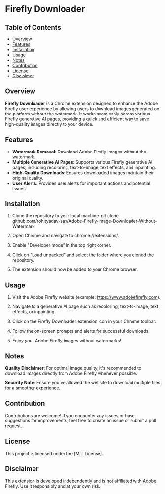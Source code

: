 # Firefly Downloader

## Table of Contents

- [Overview](#overview)
- [Features](#features)
- [Installation](#installation)
- [Usage](#usage)
- [Notes](#notes)
- [Contribution](#contribution)
- [License](#license)
- [Disclaimer](#disclaimer)

## Overview

**Firefly Downloader** is a Chrome extension designed to enhance the Adobe Firefly user experience by allowing users to download images generated on the platform without the watermark. It works seamlessly across various Firefly generative AI pages, providing a quick and efficient way to save high-quality images directly to your device.

## Features

- **Watermark Removal**: Download Adobe Firefly images without the watermark.
- **Multiple Generative AI Pages**: Supports various Firefly generative AI pages, including recoloring, text-to-image, text effects, and inpainting.
- **High-Quality Downloads**: Ensures downloaded images maintain their original quality.
- **User Alerts**: Provides user alerts for important actions and potential issues.

## Installation

1. Clone the repository to your local machine:
   git clone github.com/rohityadav-sas/Adobe-Firefly-Image-Downloader-Without-Watermark
   
3. Open Chrome and navigate to chrome://extensions/.

4. Enable "Developer mode" in the top right corner.

5. Click on "Load unpacked" and select the folder where you cloned the repository.

6. The extension should now be added to your Chrome browser.

## Usage
1. Visit the Adobe Firefly website (example: https://www.adobefirefly.com).

2. Navigate to a generative AI page such as recoloring, text-to-image, text effects, or inpainting.

3. Click on the Firefly Downloader extension icon in your Chrome toolbar.

4. Follow the on-screen prompts and alerts for successful downloads.

5. Enjoy your Adobe Firefly images without watermarks!

## Notes
**Quality Disclaimer**: For optimal image quality, it's recommended to download images directly from Adobe Firefly whenever possible.

**Security Note**: Ensure you've allowed the website to download multiple files for a smoother experience.

## Contribution
Contributions are welcome! If you encounter any issues or have suggestions for improvements, feel free to create an issue or submit a pull request.

## License
This project is licensed under the [MIT License].

## Disclaimer
This extension is developed independently and is not affiliated with Adobe Firefly. Use it responsibly and at your own risk.
